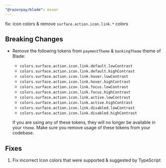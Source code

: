 ```yaml
---
"@razorpay/blade": minor
---
```


fix: icon colors & remove `surface.action.icon.link.*` colors

## Breaking Changes
- Remove the following tokens from `paymentTheme` & `bankingTheme` theme of Blade:
  - `colors.surface.action.icon.link.default.lowContrast`
  - `colors.surface.action.icon.link.default.highContrast` 
  - `colors.surface.action.icon.link.hover.lowContrast`
  - `colors.surface.action.icon.link.hover.highContrast` 
  - `colors.surface.action.icon.link.focus.lowContrast`
  - `colors.surface.action.icon.link.focus.highContrast` 
  - `colors.surface.action.icon.link.active.lowContrast`
  - `colors.surface.action.icon.link.active.highContrast` 
  - `colors.surface.action.icon.link.disabled.lowContrast`
  - `colors.surface.action.icon.link.disabled.highContrast` 

  If you are using any of these tokens, they will no longer be available in your `theme`. Make sure you remove usage of these tokens from your codebase.

## Fixes
1. Fix incorrect Icon colors that were supported & suggested by TypeScript
